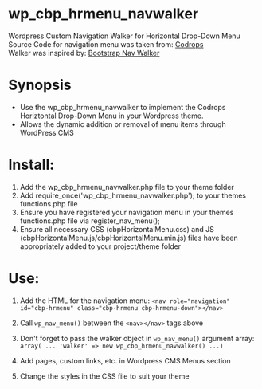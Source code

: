 # wp_cbp_hrmenu_navwalker
Wordpress Custom Navigation Walker for Horizontal Drop-Down Menu <br>
Source Code for navigation menu was taken from: <a href="https://tympanus.net/codrops/2013/03/05/horizontal-drop-down-menu/">Codrops</a> <br>
Walker was inspired by: <a href="https://github.com/twittem/wp-bootstrap-navwalker">Bootstrap Nav Walker</a><br>

# Synopsis
- Use the wp_cbp_hrmenu_navwalker to implement the Codrops Horiztontal Drop-Down Menu in your Wordpress theme.
- Allows the dynamic addition or removal of menu items through WordPress CMS

# Install:
1. Add the wp_cbp_hrmenu_navwalker.php file to your theme folder
2. Add require_once('wp_cbp_hrmenu_navwalker.php'); to your themes functions.php file
3. Ensure you have registered your navigation menu in your themes functions.php file via register_nav_menu();
4. Ensure all necessary CSS (cbpHorizontalMenu.css) and JS (cbpHorizontalMenu.js/cbpHorizontalMenu.min.js) files have been appropriately added to your project/theme folder

# Use:
1. Add the HTML for the navigation menu: `<nav role="navigation" id="cbp-hrmenu" class="cbp-hrmenu cbp-hrmenu-down"></nav>`

2. Call `wp_nav_menu()` between the `<nav></nav>` tags above

3. Don't forget to pass the walker object in `wp_nav_menu()` argument array: `array( ... 'walker' => new wp_cbp_hrmenu_navwalker() ...)`

4. Add pages, custom links, etc. in Wordpress CMS Menus section

5. Change the styles in the CSS file to suit your theme




